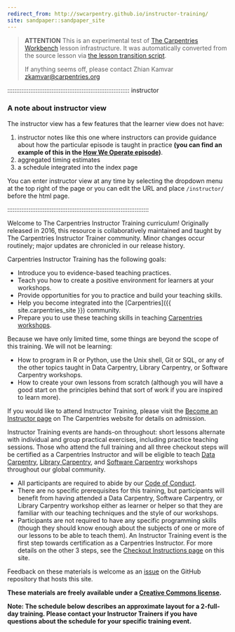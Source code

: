 ```yaml
---
redirect_from: http://swcarpentry.github.io/instructor-training/
site: sandpaper::sandpaper_site
---
```


> **ATTENTION** This is an experimental test of [The Carpentries Workbench](https://carpentries.github.io/workbench) lesson infrastructure.
> It was automatically converted from the source lesson via [the lesson transition script](https://github.com/carpentries/lesson-transition/).
> 
> If anything seems off, please contact Zhian Kamvar [zkamvar@carpentries.org](mailto:zkamvar@carpentries.org)

::::::::::::::::::::::::::::::::::::::::::::::::::::::::::::::::::::: instructor

### A note about instructor view

The instructor view has a few features that the learner view does not have:

1. instructor notes like this one where instructors can provide guidance about
  how the particular episode is taught in practice **(you can find an example of
  this in the [How We Operate episode](15-carpentries.md))**.
2. aggregated timing estimates
3. a schedule integrated into the index page

You can enter instructor view at any time by selecting the dropdown menu at the
top right of the page or you can edit the URL and place `/instructor/` before
the html page.

::::::::::::::::::::::::::::::::::::::::::::::::::::::::::::::::::::::::::::::::

Welcome to The Carpentries Instructor Training curriculum! Originally released in 2016, this resource is collaboratively maintained and taught by The Carpentries Instructor Trainer community. Minor changes occur routinely; major updates are chronicled in our release history.

Carpentries Instructor Training has the following goals:

- Introduce you to evidence-based teaching practices.
- Teach you how to create a positive environment for learners at your workshops.
- Provide opportunities for you to practice and build your teaching skills.
- Help you become integrated into the [Carpentries]({{ site.carpentries\_site }}) community.
- Prepare you to use these teaching skills in teaching [Carpentries workshops](https://carpentries.org/workshops/).

Because we have only limited time, some things are beyond the scope of this training. We will not be learning:

- How to program in R or Python, use the Unix shell, Git or SQL, or any of the other topics taught in Data Carpentry, Library Carpentry, or Software Carpentry workshops.
- How to create your own lessons from scratch (although you will have a good start on the principles behind that sort of work if you are inspired to learn more).

If you would like to attend Instructor Training, please visit the [Become an Instructor page](https://carpentries.org/become-instructor/) on
The Carpentries website for details on admission.

Instructor Training events are hands-on throughout: short lessons alternate with individual
and group practical exercises, including practice teaching sessions. Those who attend the
full training and all three checkout steps will be certified as a Carpentries Instructor
and will be eligible to teach [Data Carpentry](http://datacarpentry.org/), [Library Carpentry](https://librarycarpentry.org/),
and [Software Carpentry](https://software-carpentry.org/) workshops throughout our global community.

- All participants are required to abide by our [Code of Conduct][conduct].
- There are no specific prerequisites for this training, but participants will benefit from having attended a Data Carpentry, Software Carpentry, or Library Carpentry workshop either as learner or helper so that they are familiar with our teaching techniques and the style of our workshops.
- Participants are not required to have any specific programming skills (though they should know enough about the subjects of one or more of our lessons to be able to teach them).
  An Instructor Training event is the first step towards certification as a Carpentries Instructor. For more details on the other 3 steps, see the [Checkout Instructions page](checkout.md) on this site.

Feedback on these materials is welcome as an [issue][issues] on the GitHub repository that hosts this site.

**These materials are freely available under a [Creative Commons license][license].**

**Note: The schedule below describes an approximate layout for a 2-full-day training. Please contact your Instructor Trainers if you have questions about the schedule for your specific training event.**

[conduct]: https://docs.carpentries.org/topic_folders/policies/code-of-conduct.html
[issues]: {{site.github.repository_url}}/issues
[license]: LICENSE.html



